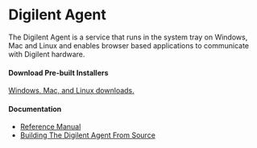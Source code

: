 # Digilent Agent
The Digilent Agent is a service that runs in the system tray on Windows, Mac and Linux and enables browser based applications to communicate with Digilent hardware.

#### Download Pre-built Installers
[Windows, Mac, and Linux downloads.](https://reference.digilentinc.com/reference/software/waveforms-live/waveforms-live-agent)

#### Documentation
- [Reference Manual](https://reference.digilentinc.com/reference/software/digilent-agent/reference-manual)
- [Building The Digilent Agent From Source](https://reference.digilentinc.com/reference/software/digilent-agent/build-from-source)

  